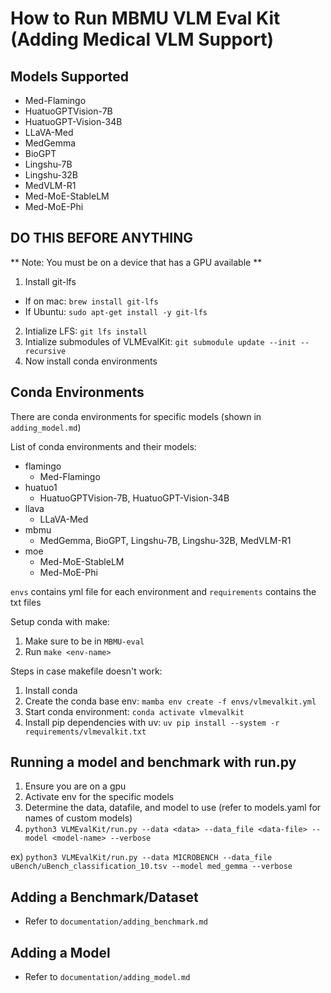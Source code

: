 # How to Run MBMU VLM Eval Kit (Adding Medical VLM Support)
## Models Supported
- Med-Flamingo
- HuatuoGPTVision-7B
- HuatuoGPT-Vision-34B
- LLaVA-Med
- MedGemma
- BioGPT
- Lingshu-7B
- Lingshu-32B
- MedVLM-R1
- Med-MoE-StableLM
- Med-MoE-Phi

## DO THIS BEFORE ANYTHING
** Note: You must be on a device that has a GPU available **
1) Install git-lfs
- If on mac: `brew install git-lfs`
- If Ubuntu: `sudo apt-get install -y git-lfs`
2) Intialize LFS: `git lfs install`
3) Intialize submodules of VLMEvalKit: `git submodule update --init --recursive`
4) Now install conda environments

## Conda Environments
There are conda environments for specific models (shown in `adding_model.md`)

List of conda environments and their models:
- flamingo
    - Med-Flamingo
- huatuo1
    - HuatuoGPTVision-7B, HuatuoGPT-Vision-34B
- llava
    - LLaVA-Med
- mbmu
    - MedGemma, BioGPT, Lingshu-7B, Lingshu-32B, MedVLM-R1
- moe
    - Med-MoE-StableLM
    - Med-MoE-Phi

`envs` contains yml file for each environment and `requirements` contains the txt files

Setup conda with make:

1) Make sure to be in `MBMU-eval`
2) Run `make <env-name>`


Steps in case makefile doesn't work:

1) Install conda
2) Create the conda base env: `mamba env create -f envs/vlmevalkit.yml`
3) Start conda environment: `conda activate vlmevalkit`
4) Install pip dependencies with uv: `uv pip install --system -r requirements/vlmevalkit.txt`

## Running a model and benchmark with run.py
1) Ensure you are on a gpu
2) Activate env for the specific models
3) Determine the data, datafile, and model to use (refer to models.yaml for names of custom models)
4) `python3 VLMEvalKit/run.py --data <data> --data_file <data-file> --model <model-name> --verbose`

ex) `python3 VLMEvalKit/run.py --data MICROBENCH --data_file uBench/uBench_classification_10.tsv --model med_gemma --verbose`



## Adding a Benchmark/Dataset
- Refer to `documentation/adding_benchmark.md`

## Adding a Model
- Refer to `documentation/adding_model.md`